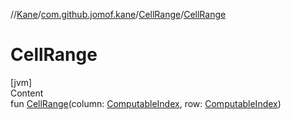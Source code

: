 //[Kane](../../index.md)/[com.github.jomof.kane](../index.md)/[CellRange](index.md)/[CellRange](-cell-range.md)



# CellRange  
[jvm]  
Content  
fun [CellRange](-cell-range.md)(column: [ComputableIndex](../-computable-index/index.md), row: [ComputableIndex](../-computable-index/index.md))  



